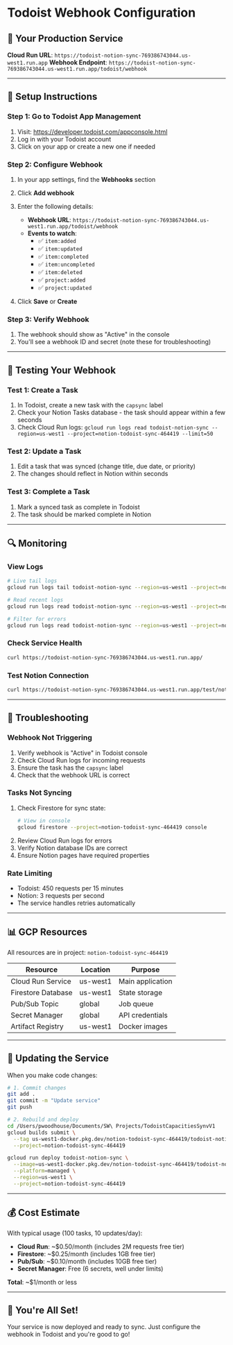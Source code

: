 # Todoist Webhook Configuration

## 🎯 Your Production Service

**Cloud Run URL**: `https://todoist-notion-sync-769386743044.us-west1.run.app`
**Webhook Endpoint**: `https://todoist-notion-sync-769386743044.us-west1.run.app/todoist/webhook`

---

## 📝 Setup Instructions

### Step 1: Go to Todoist App Management
1. Visit: https://developer.todoist.com/appconsole.html
2. Log in with your Todoist account
3. Click on your app or create a new one if needed

### Step 2: Configure Webhook
1. In your app settings, find the **Webhooks** section
2. Click **Add webhook**
3. Enter the following details:
   - **Webhook URL**: `https://todoist-notion-sync-769386743044.us-west1.run.app/todoist/webhook`
   - **Events to watch**:
     - ✅ `item:added`
     - ✅ `item:updated`
     - ✅ `item:completed`
     - ✅ `item:uncompleted`
     - ✅ `item:deleted`
     - ✅ `project:added`
     - ✅ `project:updated`

4. Click **Save** or **Create**

### Step 3: Verify Webhook
1. The webhook should show as "Active" in the console
2. You'll see a webhook ID and secret (note these for troubleshooting)

---

## 🧪 Testing Your Webhook

### Test 1: Create a Task
1. In Todoist, create a new task with the `capsync` label
2. Check your Notion Tasks database - the task should appear within a few seconds
3. Check Cloud Run logs: `gcloud run logs read todoist-notion-sync --region=us-west1 --project=notion-todoist-sync-464419 --limit=50`

### Test 2: Update a Task
1. Edit a task that was synced (change title, due date, or priority)
2. The changes should reflect in Notion within seconds

### Test 3: Complete a Task
1. Mark a synced task as complete in Todoist
2. The task should be marked complete in Notion

---

## 🔍 Monitoring

### View Logs
```bash
# Live tail logs
gcloud run logs tail todoist-notion-sync --region=us-west1 --project=notion-todoist-sync-464419

# Read recent logs
gcloud run logs read todoist-notion-sync --region=us-west1 --project=notion-todoist-sync-464419 --limit=100

# Filter for errors
gcloud run logs read todoist-notion-sync --region=us-west1 --project=notion-todoist-sync-464419 --limit=100 | grep ERROR
```

### Check Service Health
```bash
curl https://todoist-notion-sync-769386743044.us-west1.run.app/
```

### Test Notion Connection
```bash
curl https://todoist-notion-sync-769386743044.us-west1.run.app/test/notion
```

---

## 🐛 Troubleshooting

### Webhook Not Triggering
1. Verify webhook is "Active" in Todoist console
2. Check Cloud Run logs for incoming requests
3. Ensure the task has the `capsync` label
4. Check that the webhook URL is correct

### Tasks Not Syncing
1. Check Firestore for sync state:
   ```bash
   # View in console
   gcloud firestore --project=notion-todoist-sync-464419 console
   ```
2. Review Cloud Run logs for errors
3. Verify Notion database IDs are correct
4. Ensure Notion pages have required properties

### Rate Limiting
- Todoist: 450 requests per 15 minutes
- Notion: 3 requests per second
- The service handles retries automatically

---

## 📊 GCP Resources

All resources are in project: `notion-todoist-sync-464419`

| Resource | Location | Purpose |
|----------|----------|---------|
| Cloud Run Service | us-west1 | Main application |
| Firestore Database | us-west1 | State storage |
| Pub/Sub Topic | global | Job queue |
| Secret Manager | global | API credentials |
| Artifact Registry | us-west1 | Docker images |

---

## 🔄 Updating the Service

When you make code changes:

```bash
# 1. Commit changes
git add .
git commit -m "Update service"
git push

# 2. Rebuild and deploy
cd /Users/pwoodhouse/Documents/SW\ Projects/TodoistCapacitiesSynvV1
gcloud builds submit \
  --tag us-west1-docker.pkg.dev/notion-todoist-sync-464419/todoist-notion-sync/sync-service:latest \
  --project=notion-todoist-sync-464419

gcloud run deploy todoist-notion-sync \
  --image=us-west1-docker.pkg.dev/notion-todoist-sync-464419/todoist-notion-sync/sync-service:latest \
  --platform=managed \
  --region=us-west1 \
  --project=notion-todoist-sync-464419
```

---

## 💰 Cost Estimate

With typical usage (100 tasks, 10 updates/day):
- **Cloud Run**: ~$0.50/month (includes 2M requests free tier)
- **Firestore**: ~$0.25/month (includes 1GB free tier)
- **Pub/Sub**: ~$0.10/month (includes 10GB free tier)
- **Secret Manager**: Free (6 secrets, well under limits)

**Total**: ~$1/month or less

---

## 🎉 You're All Set!

Your service is now deployed and ready to sync. Just configure the webhook in Todoist and you're good to go!

